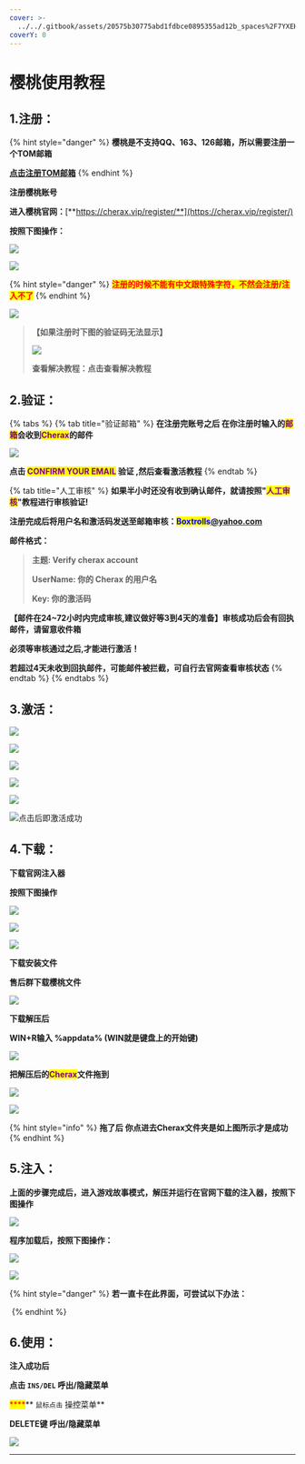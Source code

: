 ```yaml
---
cover: >-
  ../../.gitbook/assets/20575b30775abd1fdbce0895355ad12b_spaces%2F7YXEHggLzaiKwZjRSOD4%2Fuploads%2FDzn5QW2DpoTlJHd45kA8%2FQQ%E5%9B%BE%E7%89%8720220415152429_alt=media&token=59f0ac57-1304-45a7-8726-d62321156154.png
coverY: 0
---
```


# 樱桃使用教程

## 1.注册：

{% hint style="danger" %}
**樱桃是不支持QQ、163、126邮箱，所以需要注册一个TOM邮箱**

[**点击注册TOM邮箱**](https://mail.tom.com)
{% endhint %}

**注册樱桃账号**

**进入樱桃官网：**[**https://cherax.vip/register/**](https://cherax.vip/register/)

**按照下图操作：**

![](<../../.gitbook/assets/image (46).png>)

![](<../../.gitbook/assets/image (27).png>)

{% hint style="danger" %}
<mark style="color:red;">**注册的时候不能有中文跟特殊字符，不然会注册/注入不了**</mark>
{% endhint %}

![
](<../../.gitbook/assets/image (25).png>)

> **【如果注册时下图的验证码无法显示】**
>
> ****![](<../../.gitbook/assets/image (28).png>)****
>
> **查看解决教程：点击查看解决教程**

## **2.验证：**

{% tabs %}
{% tab title="验证邮箱" %}
**在注册完账号之后 在你注册时输入的**<mark style="color:purple;">**邮箱**</mark>**会收到**<mark style="color:purple;">**Cherax**</mark>**的邮件**

![](<../../.gitbook/assets/image (11).png>)

**点击 **<mark style="color:purple;">**CONFIRM YOUR EMAIL**</mark>** 验证 ,然后查看激活教程**
{% endtab %}

{% tab title="人工审核" %}
**如果半小时还没有收到确认邮件，就请按照"**<mark style="color:purple;">**人工审核**</mark>**"教程进行审核验证!**

**注册完成后将用户名和激活码发送至邮箱审核：**<mark style="color:blue;">**Boxtrolls**</mark>[**@yahoo.com**](https://www.outlook.com/?refd=account.microsoft.com\&fref=home.banner.viewinbox)

**邮件格式：**

> **主题: Verify cherax account**
>
> **UserName: 你的 Cherax 的用户名**
>
> **Key: 你的激活码**

**【邮件在24\~72小时内完成审核,建议做好等3到4天的准备】审核成功后会有回执邮件，请留意收件箱**

**必须等审核通过之后,才能进行激活！**

**若超过4天未收到回执邮件，可能邮件被拦截，可自行去官网查看审核状态**
{% endtab %}
{% endtabs %}

## **3.激活：**

![](<../../.gitbook/assets/image (42).png>)

![](<../../.gitbook/assets/image (17).png>)

![](<../../.gitbook/assets/image (40).png>)

![](<../../.gitbook/assets/image (52).png>)

![](<../../.gitbook/assets/image (31).png>)

![点击后即激活成功](<../../.gitbook/assets/image (36).png>)

## 4.下载：

**下载官网注入器**

**按照下图操作**

![](<../../.gitbook/assets/image (26).png>)

![](<../../.gitbook/assets/image (18).png>)

![](<../../.gitbook/assets/image (13).png>)

**下载安装文件**

**售后群下载樱桃文件**

![](<../../.gitbook/assets/image (39).png>)

**下载解压后**

**WIN+R输入 %appdata%  (WIN就是键盘上的开始键)**

****![](<../../.gitbook/assets/image (15).png>)****

**把解压后的**<mark style="color:purple;">**Cherax**</mark>**文件拖到**

![](<../../.gitbook/assets/image (32).png>)

![](<../../.gitbook/assets/image (23).png>)

{% hint style="info" %}
**拖了后 你点进去Cherax文件夹是如上图所示才是成功**
{% endhint %}

## **5.注入：**

**上面的步骤完成后，进入游戏故事模式，解压并运行在官网下载的注入器，按照下图操作**

![](<../../.gitbook/assets/image (58).png>)

**程序加载后，按照下图操作：**

![](<../../.gitbook/assets/image (37).png>)

![](<../../.gitbook/assets/image (20).png>)

{% hint style="danger" %}
**若一直卡在此界面，可尝试以下办法：**

****<img src="../../.gitbook/assets/image (24).png" alt="" data-size="original">****
{% endhint %}

## **6.使用：**

**注入成功后**

**点击 `INS/DEL` 呼出/隐藏菜单**

&#x20;<mark style="color:red;">****</mark>** `鼠标点击` 操控菜单**

**DELETE键 呼出/隐藏菜单**

![](<../../.gitbook/assets/image (9).png>)

****
